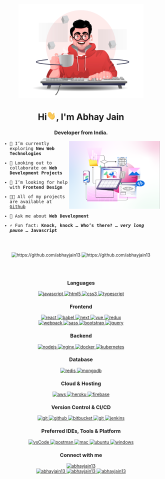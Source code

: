 <div align="center">
  <img width="400rem"; height="auto" src="./images/coder.webp"/>
  <h1>Hi<img width="30rem" src="./images/hi.gif">, I'm Abhay Jain</h1>
  <h3>Developer from India.</h3>
</div>


<div>
  <samp>
    <img align="right" width="290rem" height="auto" src="./images/graphic.png"/>

- 🌱 I’m currently exploring **New Web Technologies**

- 👯 Looking out to collaborate on <strong>Web Development Projects</strong>

- 🤝 I’m looking for help with **Frontend Design**

- 👨‍💻 All of my projects are available at [Github](https://github.com/abhayjain13)

- 💬 Ask me about **Web Development**

- ⚡ Fun fact: **Knock, knock … Who’s there? … *very long pause* … Javascript**
  </samp>
</div>

<br><br>

<div align="center">
  <img src="https://github-readme-stats.vercel.app/api?username=abhayjain13&count_private=true&show_icons=true&theme=radical"
    alt="https://github.com/abhayjain13" />
  <img src="https://github-readme-streak-stats.herokuapp.com/?user=abhayjain13&theme=material-palenight" alt="https://github.com/abhayjain13" />
</div>

<br><br>

  <div align="center">
    <h3>Languages</h3>
    <a href="https://developer.mozilla.org/en-US/docs/Web/JavaScript" target="_blank"> 
      <img src="https://img.shields.io/badge/Javascript-F7DF1E.svg?style=for-the-badge&logo=javascript&logoColor=black"
        alt="javascript"/> 
    </a>
    <a href="https://www.w3.org/html/" target="_blank"> 
      <img src="https://img.shields.io/badge/html-E34F26.svg?style=for-the-badge&logo=html5&logoColor=white"
        alt="html5"/> 
    </a>
    <a href="https://www.w3schools.com/css/" target="_blank">
      <img src="https://img.shields.io/badge/css-1572B6.svg?style=for-the-badge&logo=css3&logoColor=white"
        alt="css3"/>
    </a>
    <a href="https://www.typescriptlang.org/" target="_blank"> 
      <img src="https://img.shields.io/badge/typescript-3178C6.svg?style=for-the-badge&logo=typescript&logoColor=white"
        alt="typescript"/>
    </a>
  </div>

  <div align="center">
    <h3>Frontend</h3>
    <div>
      <a href="https://reactjs.org/" target="_blank"> 
        <img src="https://img.shields.io/badge/reactjs-61DAFB.svg?style=for-the-badge&logo=react&logoColor=black"
          alt="react"/> 
      </a>
      <a href="https://babeljs.io/" target="_blank">
        <img src="https://img.shields.io/badge/babel-F9DC3E.svg?style=for-the-badge&logo=babel&logoColor=black" alt="babel"/> 
      </a>
      <a href="https://nextjs.org/" target="_blank">
        <img src="https://img.shields.io/badge/Next-black?style=for-the-badge&logo=next.js&logoColor=white" alt="next"/> 
      </a>
       <a href="hhttps://vuejs.org/" target="_blank">
        <img src="https://img.shields.io/badge/vuejs-%2335495e.svg?style=for-the-badge&logo=vuedotjs&logoColor=%234FC08D" alt="vue"/> 
      </a>
      <a href="https://redux.js.org" target="_blank"> 
        <img src="https://img.shields.io/badge/redux-764ABC.svg?style=for-the-badge&logo=redux&logoColor=white" alt="redux"/> 
      </a>
    </div>
    <div>
      <a href="https://webpack.js.org/" target="_blank">
        <img src="https://img.shields.io/badge/webpack-%238DD6F9.svg?style=for-the-badge&logo=webpack&logoColor=black"
          alt="webpack"/>
      </a>
      <a href="https://sass-lang.com/" target="_blank">
        <img src="https://img.shields.io/badge/SASS-hotpink.svg?style=for-the-badge&logo=SASS&logoColor=white"
          alt="sass"/>
      </a>
      <a href="https://getbootstrap.com" target="_blank">
        <img src="https://img.shields.io/badge/bootstrap-7952B3.svg?style=for-the-badge&logo=bootstrap&logoColor=white"
          alt="bootstrap"/>
      </a>
      <a href="https://jquery.com/" target="_blank">
        <img src="https://img.shields.io/badge/jquery-0769AD.svg?style=for-the-badge&logo=jquery&logoColor=white" alt="jquery"/> 
      </a>
    </div>
  </div>

  <div align="center">
    <h3>Backend</h3>
    <a href="https://nodejs.org" target="_blank"> 
      <img src="https://img.shields.io/badge/node.js-339933.svg?style=for-the-badge&logo=nodedotjs&logoColor=white"
        alt="nodejs"/> 
    </a>
    <a href="https://www.nginx.com" target="_blank"> 
      <img src="https://img.shields.io/badge/nginx-009639.svg?style=for-the-badge&logo=nginx&logoColor=white" 
        alt="nginx"/> 
    </a>
    <a href="https://www.docker.com/" target="_blank">
      <img src="https://img.shields.io/badge/docker-2496ED.svg?style=for-the-badge&logo=docker&logoColor=white"
        alt="docker"/>
    </a>
    <a href="https://kubernetes.io" target="_blank"> 
      <img src="https://img.shields.io/badge/kubernetes-326CE5.svg?style=for-the-badge&logo=kubernetes&logoColor=white" alt="kubernetes"/>
    </a>
  </div>

  <div align="center">
    <h3>Database</h3>
    <a href="https://redis.io" target="_blank"> 
      <img src="https://img.shields.io/badge/redis-DC382D.svg?style=for-the-badge&logo=redis&logoColor=white"
        alt="redis"/>
    </a>
    <a href="https://www.mongodb.com/" target="_blank"> 
      <img src="https://img.shields.io/badge/mongodb-47A248.svg?style=for-the-badge&logo=mongodb&logoColor=white"
        alt="mongodb"/> 
    </a>
  </div>

  <div align="center">
    <h3>Cloud & Hosting</h3>
    <a href="https://aws.amazon.com/" target="_blank">
      <img  src="https://img.shields.io/badge/AWS-232F3E.svg?style=for-the-badge&logo=amazonaws&logoColor=white" alt="aws"/> 
    </a>
    <a href="https://heroku.com" target="_blank"> 
      <img src="https://img.shields.io/badge/heroku-430098.svg?style=for-the-badge&logo=heroku&logoColor=white"
        alt="heroku"/> 
    </a>
    <a href="https://firebase.google.com/" target="_blank">
      <img src="https://img.shields.io/badge/firebase-FFCA28.svg?style=for-the-badge&logo=firebase&logoColor=black" alt="firebase"/>
    </a>
  </div>

  <div align="center">
    <h3>Version Control & CI/CD</h3>
    <a href="https://git-scm.com/" target="_blank">
      <img src="https://img.shields.io/badge/git-F05032.svg?style=for-the-badge&logo=git&logoColor=white"
        alt="git"/>
    </a>
    <a href="https://github.com" target="_blank">
      <img src="https://img.shields.io/badge/github-181717.svg?style=for-the-badge&logo=github&logoColor=white" alt="github" />
    </a>
    <a href="https://bitbucket.org/" target="_blank">
      <img src="https://img.shields.io/badge/bitbucket-%230047B3.svg?style=for-the-badge&logo=bitbucket&logoColor=white"
        alt="bitbucket"/>
    </a>
    <a href="https://gitlab.com" target="_blank">
      <img src="https://img.shields.io/badge/gitlab-181717.svg?style=for-the-badge&logo=gitlab&logoColor=white"
        alt="git"/>
    </a>
    <a href="https://www.jenkins.io" target="_blank"> 
      <img src="https://img.shields.io/badge/jenkins-D24939.svg?style=for-the-badge&logo=jenkins&logoColor=white" alt="jenkins"/> 
    </a>
  </div>

  <div align="center">
    <h3>Preferred IDEs, Tools & Platform</h3>
    <a href="https://code.visualstudio.com/" target="_blank">
      <img src="https://img.shields.io/badge/vscode-007ACC.svg?style=for-the-badge&logo=visualstudiocode&logoColor=white" alt="vsCode"/> 
    </a>
    <a href="https://postman.com" target="_blank"> 
      <img src="https://img.shields.io/badge/postman-FF6C37.svg?style=for-the-badge&logo=postman&logoColor=white" alt="postman"/>
    </a>
    <a href="https://www.apple.com/in/mac/" target="_blank"> 
      <img src="https://img.shields.io/badge/mac%20os-000000?style=for-the-badge&logo=macos&logoColor=F0F0F0" alt="mac"/>
    </a>
    <a href="https://ubuntu.com/" target="_blank"> 
      <img src="https://img.shields.io/badge/ubuntu-E95420.svg?style=for-the-badge&logo=ubuntu&logoColor=white" alt="ubuntu"/>
    </a>
    <a href="https://www.microsoft.com/en-in/windows?r=1" target="_blank"> 
      <img src="https://img.shields.io/badge/Windows-0078D6?style=for-the-badge&logo=windows&logoColor=white" alt="windows"/>
    </a>
  </div>
  

<div align="center">
  <h3>Connect with me</h3>
  <div>
    <a href="https://abhayjain13.medium.com" target="_blank">
      <img src="https://img.shields.io/badge/medium-000000.svg?style=for-the-badge&logo=medium&logoColor=white" alt="abhayjain13"/>
    </a>
  </div>
  <div>
    <a  href="https://www.linkedin.com/in/abhayjain13" target="_blank">
      <img src="https://img.shields.io/badge/Linked%20In-0A66C2.svg?style=for-the-badge&logo=linkedin&logoColor=white" alt="abhayjain13"/>
    </a>
    <a href="https://twitter.com/abhayjain13" target="_blank">
      <img src="https://img.shields.io/badge/Twitter-1DA1F2.svg?style=for-the-badge&logo=twitter&logoColor=white" alt="abhayjain13"/>
    </a>
    <a href="https://dribbble.com/abhayjain13" target="_blank">
      <img src="https://img.shields.io/badge/Dribbble-EA4C89.svg?style=for-the-badge&logo=dribbble&logoColor=black" alt="abhayjain13"/>
    </a>
  </div>
</div>

<br><br>
